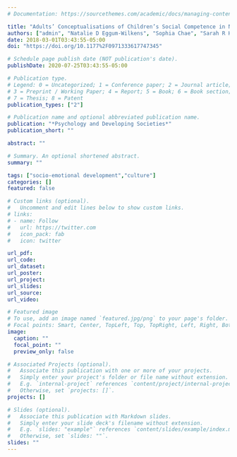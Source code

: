 ```yaml
---
# Documentation: https://sourcethemes.com/academic/docs/managing-content/

title: "Adults’ Conceptualisations of Children’s Social Competence in Nepal and Malawi"
authors: ["admin", "Natalie D Eggum-Wilkens", "Sophia Chae", "Sarah R Hayford", "Scott T Yabiku", "Jennifer E Glick", "Linlin Zhang"]
date: 2018-03-01T03:43:55-05:00
doi: "https://doi.org/10.1177%2F0971333617747345"

# Schedule page publish date (NOT publication's date).
publishDate: 2020-07-25T03:43:55-05:00

# Publication type.
# Legend: 0 = Uncategorized; 1 = Conference paper; 2 = Journal article;
# 3 = Preprint / Working Paper; 4 = Report; 5 = Book; 6 = Book section;
# 7 = Thesis; 8 = Patent
publication_types: ["2"]

# Publication name and optional abbreviated publication name.
publication: "*Psychology and Developing Societies*"
publication_short: ""

abstract: ""

# Summary. An optional shortened abstract.
summary: ""

tags: ["socio-emotional development","culture"]
categories: []
featured: false

# Custom links (optional).
#   Uncomment and edit lines below to show custom links.
# links:
# - name: Follow
#   url: https://twitter.com
#   icon_pack: fab
#   icon: twitter

url_pdf:
url_code:
url_dataset:
url_poster:
url_project:
url_slides:
url_source:
url_video:

# Featured image
# To use, add an image named `featured.jpg/png` to your page's folder. 
# Focal points: Smart, Center, TopLeft, Top, TopRight, Left, Right, BottomLeft, Bottom, BottomRight.
image:
  caption: ""
  focal_point: ""
  preview_only: false

# Associated Projects (optional).
#   Associate this publication with one or more of your projects.
#   Simply enter your project's folder or file name without extension.
#   E.g. `internal-project` references `content/project/internal-project/index.md`.
#   Otherwise, set `projects: []`.
projects: []

# Slides (optional).
#   Associate this publication with Markdown slides.
#   Simply enter your slide deck's filename without extension.
#   E.g. `slides: "example"` references `content/slides/example/index.md`.
#   Otherwise, set `slides: ""`.
slides: ""
---
```

